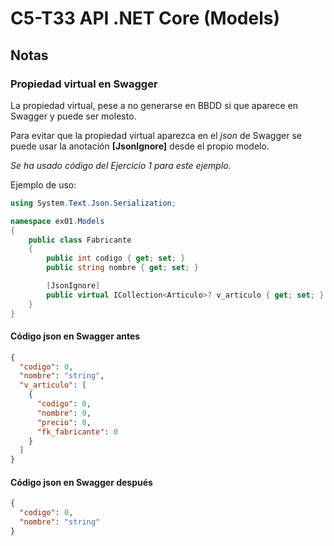 # C5-T33 API .NET Core (Models)

## Notas
### Propiedad virtual en Swagger
La propiedad virtual, pese a no generarse en BBDD si que aparece en Swagger y puede ser molesto.

Para evitar que la propiedad virtual aparezca en el *json* de Swagger se puede usar la anotación **\[JsonIgnore\]** desde el propio modelo.

*Se ha usado código del Ejercicio 1 para este ejemplo.*

Ejemplo de uso:
```csharp
using System.Text.Json.Serialization;

namespace ex01.Models
{
    public class Fabricante
    {
        public int codigo { get; set; }
        public string nombre { get; set; }

        [JsonIgnore]
        public virtual ICollection<Articulo>? v_articulo { get; set; }
    }
}
```

#### Código json en Swagger antes
```json
{
  "codigo": 0,
  "nombre": "string",
  "v_articulo": [
    {
      "codigo": 0,
      "nombre": 0,
      "precio": 0,
      "fk_fabricante": 0
    }
  ]
}
```
#### Código json en Swagger después
```json
{
  "codigo": 0,
  "nombre": "string"
}
```